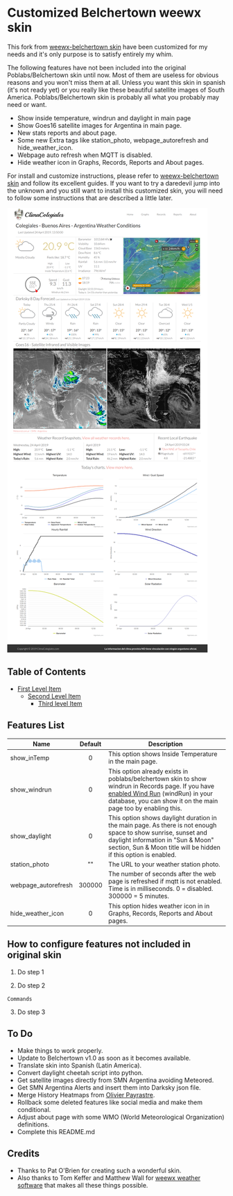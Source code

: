 # Customized Belchertown weewx skin

This fork from [weewx-belchertown skin](https://github.com/poblabs/weewx-belchertown) have been customized for my needs and it's only purpose is to satisfy entirely my whim.

The following features have not been included into the original Poblabs/Belchertown skin until now. Most of them are useless for obvious reasons and you won't miss them at all. Unless you want this skin in spanish (it's not ready yet) or you really like these beautiful satellite images of South America. Poblabs/Belchertown skin is probably all what you probably may need or want.

* Show inside temperature, windrun and daylight in main page
* Show Goes16 satellite images for Argentina in main page.
* New stats reports and about page.
* Some new Extra tags like station_photo, webpage_autorefresh and hide_weather_icon.
* Webpage auto refresh when MQTT is disabled.
* Hide weather icon in Graphs, Records, Reports and About pages.

For install and customize instructions, please refer to [weewx-belchertown skin](https://github.com/poblabs/weewx-belchertown) and follow its excellent guides. If you want to try a daredevil jump into the unknown and you still want to install this customized skin, you will need to follow some instructions that are described a little later.

![climacolegiales.org Homepage](https://raw.githubusercontent.com/HoracioDos/weewx-belchertown/master/assets/homepage_screenshot.png)

## Table of Contents

- [First Level Item](#belchertown-weewx-skin)
  * [Second Level Item ](#table-of-contents)
    + [Third level Item](#weewxconf)

## Features List

| Name                | Default | Description                                                  |
| ------------------- | :-----: | ------------------------------------------------------------ |
| show_inTemp         |    0    | This option shows Inside Temperature in the main page.       |
| show_windrun        |    0    | This option already exists in poblabs/belchertown skin to show windrun in Records page. If you have [enabled Wind Run](https://github.com/poblabs/weewx-belchertown/wiki/Adding-a-new-observation-type-to-the-WeeWX-database) (windRun) in your database, you can show it on the main page too by enabling this. |
| show_daylight       |    0    | This option shows daylight duration in the main page. As there is not enough space to show sunrise, sunset and daylight information in "Sun & Moon" section, Sun & Moon title will be hidden if this option is enabled. |
| station_photo       |   ""    | The URL to your weather station photo.                       |
| webpage_autorefresh | 300000  | The number of seconds after the web page is refreshed if mqtt is not enabled. Time is in milliseconds. 0 = disabled. 300000 = 5 minutes. |
| hide_weather_icon   |    0    | This option hides weather icon in in Graphs, Records, Reports and About pages. |

## How to configure features not included in original skin

1) Do step 1

2) Do step 2 

```
Commands
```

3) Do step 3

## To Do

- Make things to work properly.
- Update to Belchertown v1.0 as soon as it becomes available.
- Translate skin into Spanish (Latin America).
- Convert daylight cheetah script into python.
- Get satellite images directly from SMN Argentina avoiding Meteored.
- Get SMN Argentina Alerts and insert them into Darksky json file.
- Merge History Heatmaps from  [Olivier Payrastre](https://github.com/olpayras/weewx-belchertown).
- Rollback some deleted features like social media and make them conditional.
- Adjust about page with some WMO (World Meteorological Organization) definitions.
- Complete this README.md 

## Credits
* Thanks to Pat O'Brien for creating such a wonderful skin. 
* Also thanks to Tom Keffer and Matthew Wall for [weewx weather software](http://weewx.com) that makes all these things possible.
